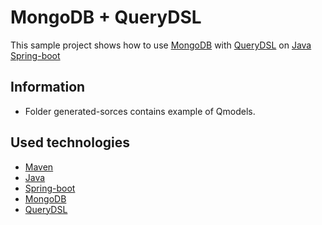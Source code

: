 # MongoDB + QueryDSL

This sample project shows how to use [MongoDB](https://www.mongodb.com) with [QueryDSL](http://www.querydsl.com) on [Java](https://www.oracle.com/ru/java/technologies/)
[Spring-boot](https://spring.io/projects/spring-boot) 

## Information 
* Folder generated-sorces contains example of Qmodels.


## Used technologies
* [Maven](https://maven.apache.org/)
* [Java](https://www.oracle.com/ru/java/technologies/)
* [Spring-boot](https://spring.io/projects/spring-boot)
* [MongoDB](https://www.mongodb.com)
* [QueryDSL](http://www.querydsl.com)
